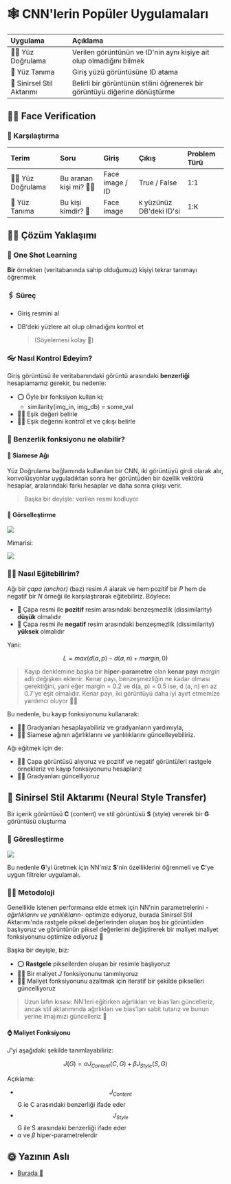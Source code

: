 # 🕸 CNN'lerin Popüler Uygulamaları

| Uygulama | Açıklama |
| :--- | :--- |
| 🧒👧 Yüz Doğrulama | Verilen görüntünün ve ID'nin aynı kişiye ait olup olmadığını bilmek |
| 👸 Yüz Tanıma | Giriş yüzü görüntüsüne ID atama |
| 🌠 Sinirsel Stil Aktarımı | Belirli bir görüntünün stilini öğrenerek bir görüntüyü diğerine dönüştürme |

## 🧒👧 Face Verification

### 🙌 Karşılaştırma

| Terim | Soru | Giriş | Çıkış | Problem Türü |
| :--- | :--- | :--- | :--- | :--- |
| 🧒👧 Yüz Doğrulama | Bu aranan kişi mi? 🕵️‍♂️ | Face image / ID | True / False | 1:1 |
| 👸 Yüz Tanıma | Bu kişi kimdir? 🧐 | Face image | `K` yüzünüz DB'deki ID'si | 1:K |

## 🤸‍♀️ Çözüm Yaklaşımı

### 🤳 One Shot Learning

**Bir** örnekten \(veritabanında sahip olduğumuz\) kişiyi tekrar tanımayı öğrenmek

### 🖇 Süreç

* Giriş resmini al
* DB'deki yüzlere ait olup olmadığını kontrol et

  > \(Söyelemesi kolay 🤭\)

### 👓 Nasıl Kontrol Edeyim?

Giriş görüntüsü ile veritabanındaki görüntü arasındaki **benzerliği** hesaplamamız gerekir, bu nedenle:

* ⭕ Öyle bir fonksiyon kullan ki; 
  * similarity\(img\_in, img\_db\) = some\_val
* 👷‍♀️ Eşik değeri belirle
* 🕵️‍♀️ Eşik değerini kontrol et ve çıkışı belirle

### 🤔 Benzerlik fonksiyonu ne olabilir?

#### 🔷 Siamese Ağı

Yüz Doğrulama bağlamında kullanılan bir CNN, iki görüntüyü girdi olarak alır, konvolüsyonlar uyguladıktan sonra her görüntüden bir özellik vektörü hesaplar, aralarındaki farkı hesaplar ve daha sonra çıkışı verir.

> Başka bir deyişle: verilen resmi kodluyor

#### 👀 Görselleştirme

![](https://github.com/asmaamirkhan/DeepLearningNotes-tr/tree/c9ee03241414e86f59a83b656e48738150bfa1bb/.gitbook/assets/siameseconcept.png)

Mimarisi:

![](https://github.com/asmaamirkhan/DeepLearningNotes-tr/tree/c9ee03241414e86f59a83b656e48738150bfa1bb/.gitbook/assets/siamesearch.png)

### 👩‍🏫 Nasıl Eğitebilirim?

Ağı bir _çapa \(anchor\)_ \(baz\) resim _A_ alarak ve hem pozitif bir _P_ hem de negatif bir _N_ örneği ile karşılaştırarak eğitebiliriz. Böylece:

* 🚧 Çapa resmi ile **pozitif** resim arasındaki benzeşmezlik \(dissimilarity\) **düşük** olmalıdır
* 🚧 Çapa resmi ile **negatif** resim arasındaki benzeşmezlik \(dissimilarity\) **yüksek** olmalıdır

Yani:

$$L=max(d(a,p)-d(a,n)+margin, 0)$$

> Kayıp denklemine başka bir **hiper-parametre** olan **kenar payı** _margin_ adlı değişken eklenir. Kenar payı, benzeşmezliğin ne kadar olması gerektiğini, yani eğer margin = 0.2 ve d\(a, p\) = 0.5 ise, d \(a, n\) en az 0.7'ye eşit olmalıdır. Kenar payı, iki görüntüyü daha iyi ayırt etmemize yardımcı oluyor 🤸‍♀️

Bu nedenle, bu kayıp fonksiyonunu kullanarak:

* 👩‍🏫 Gradyanları hesaplayabiliriz ve gradyanların yardımıyla,
* 👩‍🔧 Siamese ağının ağırlıklarını ve yanlılıklarını güncelleyebiliriz. 

Ağı eğitmek için de:

* 👩‍🏫 Çapa görüntüsü alıyoruz ve pozitif ve negatif görüntüleri rastgele örnekleriz ve kayıp fonksiyonunu hesaplarız
* 🤹‍♂️ Gradyanları güncelliyoruz

## 🌠 Sinirsel Stil Aktarımı \(Neural Style Transfer\)

Bir içerik görüntüsü **C** \(content\) ve stil görüntüsü **S** \(style\) vererek bir **G** görüntüsü oluşturma

### 👀 Göreslleştirme

![](https://github.com/asmaamirkhan/DeepLearningNotes-tr/tree/c9ee03241414e86f59a83b656e48738150bfa1bb/.gitbook/assets/nstyletransfer.png)

Bu nedenle **G**'yi üretmek için NN'miz **S**'nin özelliklerini öğrenmeli ve **C**'ye uygun filtreler uygulamalı.

### 👩‍🎓 Metodoloji

Genellikle istenen performansı elde etmek için NN'nin parametrelerini _-ağırlıklarını ve yanlılıkların-_ optimize ediyoruz, burada Sinirsel Stil Aktarımı'nda rastgele piksel değerlerinden oluşan boş bir görüntüden başlıyoruz ve görüntünün piksel değerlerini değiştirerek bir maliyet maliyet fonksiyonunu optimize ediyoruz 🧐

Başka bir deyişle, biz:

* ⭕ **Rastgele** piksellerden oluşan bir resimle başlıyoruz
* 👩‍🏫 Bir maliyet _J_ fonksiyonunu tanımlıyoruz
* 👩‍🔧 Maliyet fonksiyonunu azaltmak için iteratif bir şekilde pikselleri güncelliyoruz

> Uzun lafın kısası: NN'leri eğitirken ağırlıkları ve bias'ları güncelleriz, ancak stil aktarımında ağırlıkları ve bias'ları sabit tutarız ve bunun yerine imajımızı güncelleriz 🙌

#### ⌚ Maliyet Fonksiyonu

_J_'yi aşağıdaki şekilde tanımlayabiliriz:

$$J(G)=\alpha J_{Content}(C,G)+\beta J_{Style}(S,G)$$

Açıklama:

* $$J_{Content}$$ G ie C arasındaki benzerliği ifade eder
* $$J_{Style}$$ G ile S arasındaki benzerliği ifade eder
* _α_ ve _β_ hiper-parametrelerdir

## 🌞 Yazının Aslı

* [Burada 🐾](https://dl.asmaamir.com/3-cnnconcepts/6-applications)

